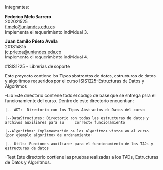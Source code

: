 Integrantes:

<b>Federico Melo Barrero</b> <br> 202021525 <br> f.melo@uniandes.edu.co <br> Implementa el requerimiento individual 3.

<b>Juan Camilo Prieto Avella</b> <br> 201814815 <br> jc.prietoa@uniandes.edu.co <br> Implementa el requerimiento individual 4.

#ISIS1225 - Librerias de soporte

Este proyecto contiene los Tipos abstractos de datos, estructuras de datos y algoritmos requeridos por el curso ISIS1225-Estructuras de Datos y Algoritmos

-Lib
Este directorio contiene todo el código de base que se entrega para el funcionamiento del curso.  Dentro de este directorio encuentran:
    
    |-- ADT:  Directorio con los Tipos Abstractos de Datos del curso

    |--DataStructures: Directorio con todas las estructuras de datos y archivos auxiliares para su     correcto funcionamiento

    |--Algorithms: Implementación de los algoritmos vistos en el curso (por ejemplo algoritmos de ordenamiento)

    |-- Utils: Funciones auxiliares para el funcionamiento de los TADs y estructuras de datos

-Test
Este directorio contiene las pruebas realizadas a los TADs, Estructuras de Datos y Algoritmos.

